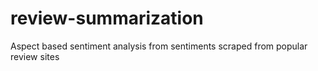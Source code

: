 # review-summarization
Aspect based sentiment analysis from sentiments scraped from popular review sites

